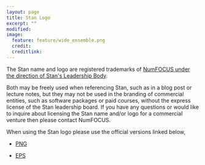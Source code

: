 ```yaml
---
layout: page
title: Stan Logo
excerpt: ""
modified:
image:
  feature: feature/wide_ensemble.png
  credit:
  creditlink:
---
```


The Stan name and logo are registered trademarks of
[NumFOCUS under the direction of Stan's Leadership Body](/about/numfocus/index.html).

Both may be freely used when referencing Stan, such as in a blog post or lecture
notes, but they may not be used in the branding of commercial entities, such
as software packages or paid courses, without the express license of the Stan
leadership board.  If you have any questions or would like to inquire about
licensing the Stan name and/or logo for a commercial venture then please contact
NumFOCUS.

When using the Stan logo please use the official versions linked below,

<script type="text/javascript">
  disableOn = 0;
</script>
* <p><a href="https://github.com/stan-dev/logos/blob/master/logo_tm.png">PNG</a></p>
* <p><a href="https://github.com/stan-dev/logos/blob/master/logo_tm.eps">EPS</a></p>
